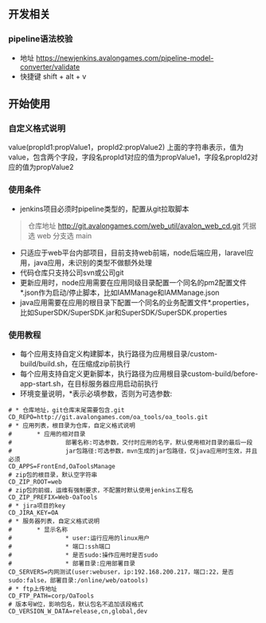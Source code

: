 ## 开发相关

### pipeline语法校验
+ 地址 https://newjenkins.avalongames.com/pipeline-model-converter/validate
+ 快捷键 shift + alt + v

## 开始使用

### 自定义格式说明
value(propId1:propValue1，propId2:propValue2)
上面的字符串表示，值为value，包含两个字段，字段名propId1对应的值为propValue1，字段名propId2对应的值为propValue2

### 使用条件
+ jenkins项目必须时pipeline类型的，配置从git拉取脚本
> 仓库地址 http://git.avalongames.com/web_util/avalon_web_cd.git
> 凭据选 web
> 分支选 main
+ 只适应于web平台内部项目，目前支持web前端，node后端应用，laravel应用，java应用，未识别的类型不做额外处理
+ 代码仓库只支持公司svn或公司git
+ 更新应用时，node应用需要在应用同级目录配置一个同名的pm2配置文件*.json作为启动/停止脚本，比如IAMManage和IAMManage.json
+ java应用需要在应用的根目录下配置一个同名的业务配置文件*.properties，比如SuperSDK/SuperSDK.jar和SuperSDK/SuperSDK.properties

### 使用教程
+ 每个应用支持自定义构建脚本，执行路径为应用根目录/custom-build/build.sh，在压缩成zip前执行
+ 每个应用支持自定义更新脚本，执行路径为应用根目录custom-build/before-app-start.sh，在目标服务器应用启动前执行
+ 环境变量说明，*表示必填参数，否则为可选参数:

```
# * 仓库地址，git仓库末尾需要包含.git
CD_REPO=http://git.avalongames.com/oa_tools/oa_tools.git
# * 应用列表，根目录为仓库，自定义格式说明
#       * 应用的相对目录
#               部署名称:可选参数，交付时应用的名字，默认使用相对目录的最后一段
#               jar包路径:可选参数，mvn生成的jar包路径，仅java应用时生效，并且必须
CD_APPS=FrontEnd,OaToolsManage
# zip包的根目录，默认空字符串
CD_ZIP_ROOT=web
# zip包的前缀，运维有强制要求，不配置时默认使用jenkins工程名
CD_ZIP_PREFIX=Web-OaTools
# * jira项目的key
CD_JIRA_KEY=OA
# * 服务器列表，自定义格式说明
#       * 显示名称
#               * user:运行应用的linux用户
#               * 端口:ssh端口
#               * 是否sudo:操作应用时是否sudo
#               * 部署目录:应用部署目录
CD_SERVERS=内网测试(user:webuser，ip:192.168.200.217，端口:22，是否sudo:false，部署目录:/online/web/oatools)
# * ftp上传地址
CD_FTP_PATH=corp/OaTools
# 版本号W位，影响包名，默认包名不追加该段格式
CD_VERSION_W_DATA=release,cn,global,dev

```